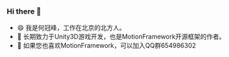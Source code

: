 ### Hi there 👋

- 😄 我是何冠峰，工作在北京的北方人。
- 🌱 长期致力于Unity3D游戏开发，也是MotionFramework开源框架的作者。   
- 👯 如果您也喜欢MotionFramework，可以加入QQ群654986302

<!--
**gmhevinci/gmhevinci** is a ✨ _special_ ✨ repository because its `README.md` (this file) appears on your GitHub profile.

Here are some ideas to get you started:

- 🔭 I’m currently working on ...
- 🌱 I’m currently learning ...
- 👯 I’m looking to collaborate on ...
- 🤔 I’m looking for help with ...
- 💬 Ask me about ...
- 📫 How to reach me: ...
- 😄 Pronouns: ...
- ⚡ Fun fact: ...
-->
